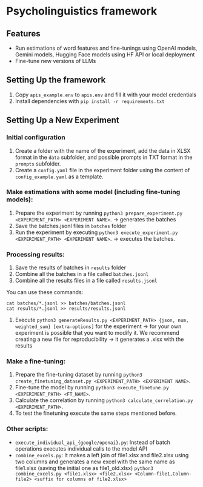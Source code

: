# Psycholinguistics framework

## Features
- Run estimations of word features and fine-tunings using OpenAI models, Gemini models, Hugging Face models using HF API or local deployment
- Fine-tune new versions of LLMs

## Setting Up the framework
1. Copy `apis_example.env` to `apis.env` and fill it with your model credentials
2. Install dependencies with `pip install -r requirements.txt`

## Setting Up a New Experiment

### Initial configuration
1. Create a folder with the name of the experiment, add the data in XLSX format in the `data` subfolder, and possible prompts in TXT format in the `prompts` subfolder.
2. Create a `config.yaml` file in the experiment folder using the content of `config_example.yaml` as a template.

### Make estimations with some model (including fine-tuning models):
1. Prepare the experiment by running `python3 prepare_experiment.py <EXPERIMENT_PATH> <EXPERIMENT NAME>`. -> generates the batches
2. Save the batches.jsonl files in `batches` folder
3. Run the experiment by executing `python3 execute_experiment.py <EXPERIMENT_PATH> <EXPERIMENT NAME>`. ->  executes the batches.

### Processing results:
1. Save the results of batches in `results` folder
2. Combine all the batches in a file called `batches.jsonl`
3. Combine all the results files in a file called `results.jsonl`

You can use these commands:
```
cat batches/*.jsonl >> batches/batches.jsonl
cat results/*.jsonl >> results/results.jsonl
```
1. Execute `python3 generateResults.py <EXPERIMENT_PATH> {json, num, weighted_sum} [extra-options]` for the experiment -> for your own experiment is possible that you want to modify it. We recommend creating a new file for reproducibility -> it generates a .xlsx with the results

### Make a fine-tuning:
1. Prepare the fine-tuning dataset by running `python3 create_finetuning_dataset.py <EXPERIMENT_PATH> <EXPERIMENT NAME>`.
2. Fine-tune the model by running `python3 execute_finetune.py <EXPERIMENT_PATH> <FT_NAME>`.
3. Calculate the correlation by running `python3 calculate_correlation.py <EXPERIMENT_PATH>`.
4. To test the finetuning execute the same steps mentioned before.

### Other scripts:
- `execute_individual_api_{google/openai}.py`: Instead of batch operations executes individual calls to the model API
- `combine_excels.py`: It makes a left join of file1.xlsx and file2.xlsx using two columns and generates a new excel with the same name as file1.xlsx (saving the initial one as file1_old.xlsx) `python3 combine_excels.py <file1.xlsx> <file2.xlsx> <Column-file1,Column-file2> <suffix for columns of file2.xlsx>`

